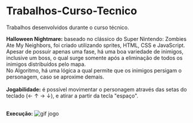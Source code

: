 # Trabalhos-Curso-Tecnico
Trabalhos desenvolvidos durante o curso técnico. 

**Halloween Nightmare:** baseado no clássico do Super Nintendo: Zombies Ate My Neighbors, foi criado utilizando sprites, HTML, CSS e JavaScript.
<br/>Apesar de possuir apenas uma fase, há uma boa variedade de inimigos, inclusive um boss, o qual surge somente após a eliminação de todos os inimigos distribuídos pelo mapa.
<br/>No Algoritmo, há uma lógica a qual permite que os inimigos persigam o personagem, caso se aproxime demais. 
<br/><br/>**Jogabilidade:** é possível movimentar o personagem através das setas do teclado (← ↑ → ↓), e atirar a partir da tecla "espaço".

<br/>**Execução:**
![gif jogo](https://github.com/user-attachments/assets/d58cb2b2-c7be-4e25-a9fb-49b515517095)








